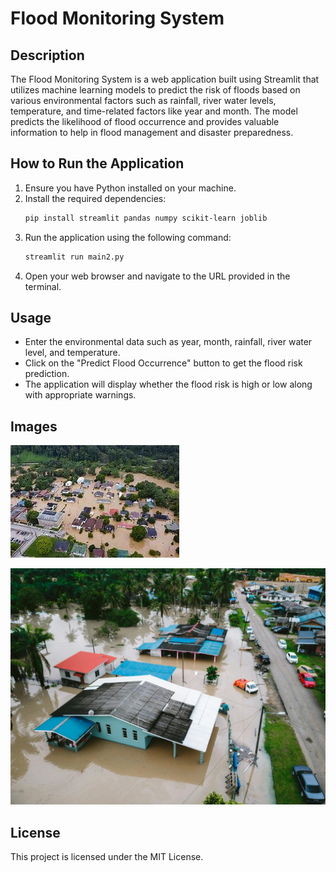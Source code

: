 # Flood Monitoring System

## Description
The Flood Monitoring System is a web application built using Streamlit that utilizes machine learning models to predict the risk of floods based on various environmental factors such as rainfall, river water levels, temperature, and time-related factors like year and month. The model predicts the likelihood of flood occurrence and provides valuable information to help in flood management and disaster preparedness.

## How to Run the Application
1. Ensure you have Python installed on your machine.
2. Install the required dependencies:
   ```bash
   pip install streamlit pandas numpy scikit-learn joblib
   ```
3. Run the application using the following command:
   ```bash
   streamlit run main2.py
   ```
4. Open your web browser and navigate to the URL provided in the terminal.

## Usage
- Enter the environmental data such as year, month, rainfall, river water level, and temperature.
- Click on the "Predict Flood Occurrence" button to get the flood risk prediction.
- The application will display whether the flood risk is high or low along with appropriate warnings.

## Images
![Flood Monitoring System](image.jpg)

![Flood Monitoring System](image1.jpg)

## License
This project is licensed under the MIT License.
